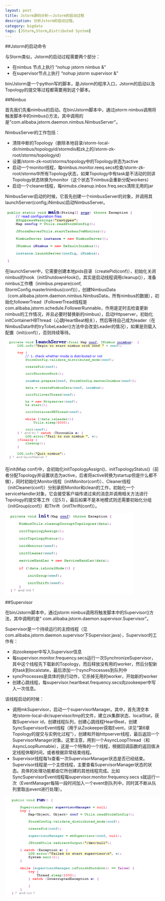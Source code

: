 ```yaml
---
layout: post
title: Jstorm源码分析——Jstorm的启动过程
description: 分析Jstorm的启动过程。
category: bigdata
tags: [JStorm,Storm,Distributed System]
---
```

##Jstorm的启动命令

与Storm类似，Jstorm的启动过程需要两个部分：

* 在nimbus 节点上执行 “nohup jstorm nimbus &” 
* 在supervisor节点上执行 “nohup jstorm supervisor &”

bin/Jstorm是一个python写的脚本，是Jstorm的程序入口，Jstorm的启动以及Topology的提交等过程都需要用到这个脚本。

##Nimbus

首先我们先看nimbus的启动。在bin/Jstorm脚本中，通过jstorm nimbus调用将触发脚本中的nimbus()方法，其中调用的是"com.alibaba.jstorm.daemon.nimbus.NimbusServer"。

NimbusServer的工作包括：

* 清除中断的Topology（删除本地目录/storm-local-dir/nimbus/topologyid/stormdis和zk上的/storm-zk-root/storms/topologyid）
* 设置/storm-zk-root/storms/topology中的Topology状态为active
* 启动一个monitor线程，每nimbus.monitor.reeq.secs检查/storm-zk-root/storms中所有Topology状态，如果Topology中有task是不活动的则讲Topology状态转换为monitor（这个状态下nimbus会重新分配workers）
* 启动一个cleaner线程，每nimubs.cleanup.inbox.freq.secs清除无用的jar

NimbusServer启动的时候，它首先创建一个nimbusServer的对象，并调用其launchServer(config,iNimbus)启动NimbusServer。
 
![NimbusServer](/images/jstorm/image017.png)
 
在launchServer中，它需要创建本地pids目录（createPid(conf)），初始化关闭nimbus的hook（initShutdownHook()，其实是启动线程调用cleanup()），准备nimbus工作槽（inimbus.prepare(conf, StormConfig.masterInimbus(conf))），创建NimbusData（com.alibaba.jstorm.daemon.nimbus.NimbusData，所有nimbus的数据），初始化followerTread（FollowerTread线程是com.alibaba.jstorm.schedule.FollowerRunnable，作用是定时去检查更新nimbus的工作情况，并且必要时替换新的nimbus），启动Httpserver，初始化initContainerHBThread（心跳HeartBeat相关），然后等待自己成为leader（在NimbusData中的tryTobeLeader()方法中会改变Leader的情况），如果是则载入配置（init(conf)），否则持续等待。
 
![LaunchServer](/images/jstorm/image018.png)
 
在init(Map conf)中，会初始化initTopologyAssign()、initTopologyStatus()（前者分配Topology并设置状态为active，后者将active转换为startup但是什么都不做），同时初始化Monitor线程（initMonitor(conf)）、Cleaner线程（initCleaner(conf)）分别承担Monitor和clean的工作，初始化一个serviceHandler对象，它会接受客户端传递过来的消息并调用相关方法进行Topology的提交等工作（见5.1），最后如果不是本地模式则还需要初始化分组（initGroup(conf)）和Thrift（initThrift(conf)）。
 
![init](/images/jstorm/image019.png)
 
##Supervisor

在bin/Jstorm脚本中，通过jstorm nimbus调用将触发脚本中的Supervisor()方法，其中调用的是" com.alibaba.jstorm.daemon.supervisor.Supervisor"。

Supervisor是一个持续运行的主控线程（见com.alibaba.jstorm.daemon.supervisor下Supervisor.java），Supervisor的工作有：

* 向zookeeper中写入Supervisor信息
* 每supervisor.monitor.frequency.secs运行一次SynchronizeSupervisor，其中这个线程先下载新的Topology，而后释放没有用的worker，然后分配新的task到localstate，最后添加一个syncProcesses到队列中
* syncProcesses是具体的执行动作，它杀掉无用的worker，开始新的worker
* 创建心跳线程，每supervisor.heartbeat.frequency.secs向zookeeper中写入一次信息。

该线程启动的时候：

* 调用mkSupervisor，启动一个supervisorManager。其中，首先清空本地/storm-local-dir/supervisor/tmp的文件，建立zk集群状态、localStat，获取Supervisor id，创建线程队列，创建心跳线程HeartBeat，创建SyncSupervisorEvent线程（用于从Zookeeper获取Event，详见“第6章Topology的提交与实例化过程”），创建和开始httpserver线程，最后返回一个SupervisorManager对象。这里注意，用到一个AsyncLoopThread（和AsyncLoopRunnable），这是一个特殊的一个线程，根据回调函数的返回值决定线程休眠时间，或者根据异常结束线程。
* Supervisor线程每1s查看一次SupervisorManager状态是否已经结束。Supervisor线程是一个主控线程，主要查看SupervisorManager状态的状态。具体的处理功能都由它所创建的其他线程完成。比如SyncSupervisorEvent线程每supervisor.monitor.frequency.secs s就运行一次（EventManager每隔一段时间加入一个event到队列中，同时其不断从队列里取出event进行处理）。

![Supervisor](/images/jstorm/image020.png)



